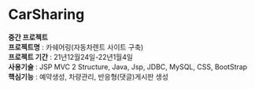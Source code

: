 # CarSharing
<B>중간 프로젝트</B><BR>
<B>프로젝트명</B> : 카쉐어링(자동차렌트 사이트 구축)<BR>
<B>프로젝트 기간</B> : 21년12월24일-22년1월4일<BR>
<B>사용기술</B> : JSP MVC 2 Structure, Java, Jsp, JDBC, MySQL, CSS, BootStrap<BR>
<B>핵심기능</B> : 예약생성, 차량관리, 반응형(댓글)게시판 생성<BR>
